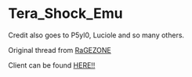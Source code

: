 # Tera_Shock_Emu

Credit also goes to P5yl0, Luciole and so many others.

Original thread from [RaGEZONE](https://forum.ragezone.com/threads/tera-shock-emu.1158469/)

Client can be found [HERE!!](https://mega.nz/file/HvYygT6B#fkRW9Lu2zYSTdpYs5O-UR_mCwlWtcY8o0M7k1o4ZMlA)
